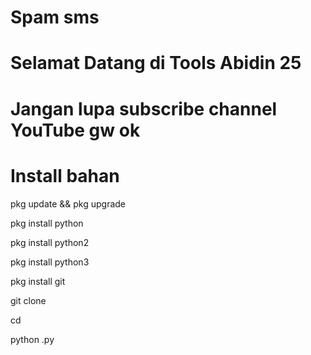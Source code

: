 # Spam sms
# Selamat Datang di Tools Abidin 25 
# Jangan lupa subscribe channel YouTube gw ok
# Install bahan
pkg update && pkg upgrade

pkg install python

pkg install python2

pkg install python3

pkg install git

git clone

cd 

python .py

